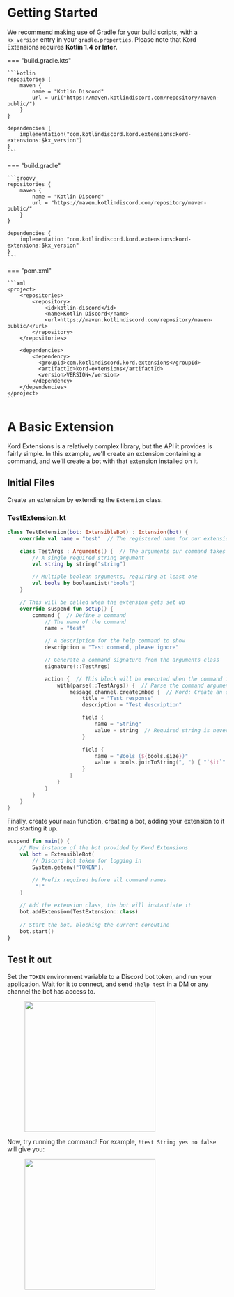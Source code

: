 # Getting Started

We recommend making use of Gradle for your build scripts, with a `kx_version` entry in your `gradle.properties`. Please
note that Kord Extensions requires **Kotlin 1.4 or later**.

=== "build.gradle.kts"

    ```kotlin
    repositories {
        maven {
            name = "Kotlin Discord"
            url = uri("https://maven.kotlindiscord.com/repository/maven-public/")
        }
    }
    
    dependencies {
        implementation("com.kotlindiscord.kord.extensions:kord-extensions:$kx_version")
    }
    ```

=== "build.gradle"

    ```groovy
    repositories {
        maven {
            name = "Kotlin Discord"
            url = "https://maven.kotlindiscord.com/repository/maven-public/"
        }
    }
    
    dependencies {
        implementation "com.kotlindiscord.kord.extensions:kord-extensions:$kx_version"
    }
    ```

=== "pom.xml"

    ```xml
    <project>
        <repositories>
            <repository>
                <id>kotlin-discord</id>
                <name>Kotlin Discord</name>
                <url>https://maven.kotlindiscord.com/repository/maven-public/</url>
            </repository>
        </repositories>
        
        <dependencies>
            <dependency>
              <groupId>com.kotlindiscord.kord.extensions</groupId>
              <artifactId>kord-extensions</artifactId>
              <version>VERSION</version>
            </dependency>
        </dependencies>
    </project>
    ```

# A Basic Extension

Kord Extensions is a relatively complex library, but the API it provides is fairly simple. In this example, we'll 
create an extension containing a command, and we'll create a bot with that extension installed on it.

## Initial Files

Create an extension by extending the `Extension` class.

### TestExtension.kt

```kotlin
class TestExtension(bot: ExtensibleBot) : Extension(bot) {
    override val name = "test"  // The registered name for our extension

    class TestArgs : Arguments() {  // The arguments our command takes
        // A single required string argument
        val string by string("string")  

        // Multiple boolean arguments, requiring at least one
        val bools by booleanList("bools")  
    }

    // This will be called when the extension gets set up
    override suspend fun setup() {
        command {  // Define a command
            // The name of the command
            name = "test"

            // A description for the help command to show
            description = "Test command, please ignore"  

            // Generate a command signature from the arguments class
            signature(::TestArgs)  

            action {  // This block will be executed when the command is run
                with(parse(::TestArgs)) {  // Parse the command arguments
                    message.channel.createEmbed {  // Kord: Create an embed
                        title = "Test response"
                        description = "Test description"

                        field {
                            name = "String"
                            value = string  // Required string is never null
                        }

                        field {
                            name = "Bools (${bools.size})"
                            value = bools.joinToString(", ") { "`$it`" }
                        }
                    }
                }
            }
        }
    }
}
```

Finally, create your `main` function, creating a bot, adding your extension to it and starting it up.

```kotlin
suspend fun main() {
    // New instance of the bot provided by Kord Extensions
    val bot = ExtensibleBot(
        // Discord bot token for logging in
        System.getenv("TOKEN"),

        // Prefix required before all command names
         "!"
    )

    // Add the extension class, the bot will instantiate it
    bot.addExtension(TestExtension::class)
  
    // Start the bot, blocking the current coroutine
    bot.start()  
}
```

## Test it out

Set the `TOKEN` environment variable to a Discord bot token, and run your application. Wait for it to connect, and send `!help test` in a DM or any channel the bot has access to.

<figure>
    <img src="/assets/test-command-help.png" width="300" /> 
</figure>

Now, try running the command! For example, `!test String yes no false` will give you:

<figure>
    <img src="/assets/test-command-output.png" width="300" /> 
</figure>
